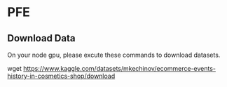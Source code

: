 # PFE

## Download Data

On your node gpu, please excute these commands to download datasets.

wget https://www.kaggle.com/datasets/mkechinov/ecommerce-events-history-in-cosmetics-shop/download


